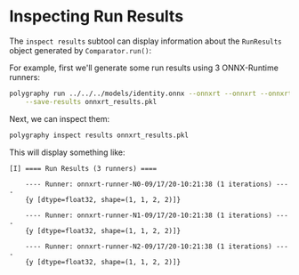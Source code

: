 # Inspecting Run Results

The `inspect results` subtool can display information about the
`RunResults` object generated by `Comparator.run()`:

For example, first we'll generate some run results using 3 ONNX-Runtime runners:

```bash
polygraphy run ../../../models/identity.onnx --onnxrt --onnxrt --onnxrt \
    --save-results onnxrt_results.pkl
```

Next, we can inspect them:

```bash
polygraphy inspect results onnxrt_results.pkl
```

This will display something like:

```
[I] ==== Run Results (3 runners) ====

    ---- Runner: onnxrt-runner-N0-09/17/20-10:21:38 (1 iterations) ----
    {y [dtype=float32, shape=(1, 1, 2, 2)]}

    ---- Runner: onnxrt-runner-N1-09/17/20-10:21:38 (1 iterations) ----
    {y [dtype=float32, shape=(1, 1, 2, 2)]}

    ---- Runner: onnxrt-runner-N2-09/17/20-10:21:38 (1 iterations) ----
    {y [dtype=float32, shape=(1, 1, 2, 2)]}
```

